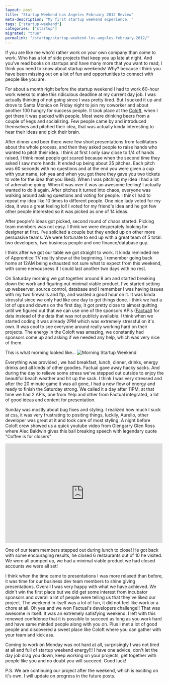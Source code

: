 ```yaml
---
layout: post
title: "Startup Weekend Los Angeles February 2012 Review"
meta-description: "My first startup weekend experience. "
tags: ["startup-weekend"]
categories: ["startup"]
migrated: "true"
permalink: "/startup/startup-weekend-los-angeles-february-2012/"
---
```

If you are like me who'd rather work on your own company than come to work. Who has a lot of side projects that keep you up late at night. And you've read books on startups and have many more that you want to read, I think you need to know about startup weekends! Why? because I think you have been missing out on a lot of fun and opportunities to connect with people like you are.

For about a month right before the startup weekend I had to work 60-hour work weeks  to make this ridiculous deadline at my current day job. I was actually thinking of not going since I was pretty tired. But I sucked it up and drove to Santa Monica on Friday night to join my coworker and about another 100 hungry for success people. It took place at the [Coloft][1], when I got there it was packed with people. Most were drinking beers from a couple of kegs and socializing. Few people came by and introduced themselves and pitched their idea, that was actually kinda interesting to hear their ideas and pick their brain.

After dinner and beer there were few short presentations from facilitators about the whole process, and then they asked people to raise hands who wanted to pitch their idea. I think at first I only saw close to 1/4 of hands raised, I think most people got scared because when the second time they asked I saw more hands. It ended up being about 35 pitches. Each pitch was 60 seconds with no questions and at the end you were given a cup with your name, (oh yea and when you got there they gave you two tickets to vote for the idea that you liked). When I was pitching my idea I had a lot of adrenaline going. When it was over it was an awesome feeling! I actually wanted to do it again. After pitches it turned into chaos, everyone was walking around asking questions and voting for people. I think I had to repeat my idea like 10 times to different people. One nice lady voted for my idea, it was a great feeling lol! I voted for my friend's idea and he got few other people interested so it was picked as one of 14 ideas.

After people's ideas got picked, second round of chaos started. Picking team members was not easy. I think we were desperately looking for designer at first. I've solicited a couple but they ended up on other more persuasive teams. We were fortunate to end up with a great team of 5 total: two developers, two business people and one finance/database guy.

I think after we got our table we got straight to work. It kinda reminded me of Apprentice TV reality show at the beginning. I remember going back home at 12AM being exhausted not sure what to expect from this weekend, with some nervousness if I could last another two days with no rest.

On Saturday morning we got together around 9 am and started breaking down the work and figuring out minimal viable product. I've started setting up webserver, source control, database and I remember I was having issues with my two firewalls and ftp, and wasted a good hour on it. It was kinda stressful since we only had like one day to get things done. I think we had a lot of ups and downs on the first day, it got pretty close to almost quitting until we figured out that we can use one of the sponsors APIs ([Factual][2]) for data instead of the data that was not publicly available. I think when we started coding it was already 2PM which was extremely stressful on it's own. It was cool to see everyone around really working hard on their projects. The energy in the Coloft was amazing, we constantly had sponsors come up and asking if we needed any help, which was very nice of them.

This is what morning looked like...
![Morning Startup Weekend][3]

Everything was provided , we had breakfast, lunch, dinner, drinks, energy drinks and all kinds of other goodies. Factual gave away hacky sacks. And during the day to relieve some stress we've stepped out outside to enjoy the beautiful beach weather and hit up the sack. I think I was very stressed and after the 20 minute game it was all gone, I had a new flow of energy and ready to finish the Saturday strong. We called it a day after 11PM, at that time we had 2 APIs, one from Yelp and other from Factual integrated, a lot of good ideas and content for presentation.

Sunday was mostly about bug fixes and styling. I realized how much I suck at css, it was very frustrating to positing things, luckily, Aurelio, other developer was great at it and took care of most styling. A night before Coloft crew showed us a quick youtube video from Glengarry Glen Ross where Alec Baldwin gives this ball breaking speech with legendary quote "Coffee is for closers"

<iframe width="500" height="315" src="http://www.youtube.com/embed/y-AXTx4PcKI" frameborder="0" allowfullscreen></iframe>

One of our team members stepped out during lunch to close! He got back with some encouraging results, he closed 6 restaurants out of 10 he visited. We were all pumped up, we had a minimal viable product we had closed accounts we were all set!


I think when the time came to presentations I was more relaxed than before, it was time for our business dev team members to shine giving presentations. Overall I was very happy with what we have achieved. We didn't win the first place but we did get some interest from incubator sponsors and overall a lot of people were telling us that they've liked our project. The weekend in itself was a lot of fun, it did not feel like work or a chore at all. Oh yea and we won Factual's developers challenge!! That was awesome in itself. It was an extremely satisfying weekend. I left with this renewed confidence that it is possible to succeed as long as you work hard and have same minded people along with you on. Plus I met a lot of good people and discovered a sweet place like Coloft where you can gather with your team and kick ass.

Coming to work on Monday was not hard at all, surprisingly I was not tired at all and full of startup weekend energy!!! I have one advice, don't let the day job drag you down, keep working on your projects, get together with people like you and no doubt you will succeed. Good luck!


P.S. We are continuing our project after the weekend, which is exciting on it's own. I will update on progress in the future posts.


  [1]: http://coloft.com/
  [2]: http://www.factual.com/
  [3]: /uploads/12-02/morning.JPG
